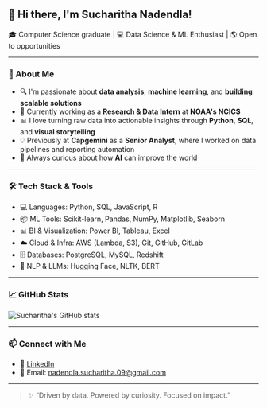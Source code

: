 ## 👋 Hi there, I'm Sucharitha Nadendla!

🎓 Computer Science graduate | 💻 Data Science & ML Enthusiast | 🌎 Open to opportunities

---

### 🚀 About Me
- 🔍 I'm passionate about **data analysis**, **machine learning**, and **building scalable solutions**
- 🤝 Currently working as a **Research & Data Intern** at **NOAA's NCICS**
- 📊 I love turning raw data into actionable insights through **Python**, **SQL**, and **visual storytelling**
- 💡 Previously at **Capgemini** as a **Senior Analyst**, where I worked on data pipelines and reporting automation
- 🧠 Always curious about how **AI** can improve the world

---

### 🛠️ Tech Stack & Tools
- 💻 Languages: Python, SQL, JavaScript, R
- 📦 ML Tools: Scikit-learn, Pandas, NumPy, Matplotlib, Seaborn
- 📊 BI & Visualization: Power BI, Tableau, Excel
- ☁️ Cloud & Infra: AWS (Lambda, S3), Git, GitHub, GitLab
- 🗄️ Databases: PostgreSQL, MySQL, Redshift
- 🔎 NLP & LLMs: Hugging Face, NLTK, BERT

---

### 📈 GitHub Stats
![Sucharitha's GitHub stats](https://github-readme-stats.vercel.app/api?username=Nsucharitha&show_icons=true&theme=radical)

---

### 📫 Connect with Me
- 💼 [LinkedIn](https://www.linkedin.com/in/sucharitha-nadendla/)
- 📧 Email: nadendla.sucharitha.09@gmail.com

---

> ✨ “Driven by data. Powered by curiosity. Focused on impact.”

